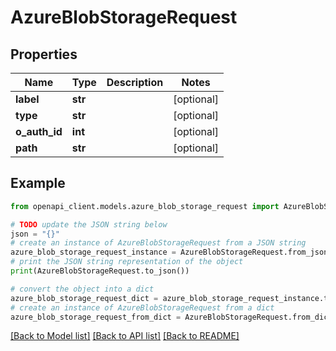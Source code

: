 # AzureBlobStorageRequest


## Properties

Name | Type | Description | Notes
------------ | ------------- | ------------- | -------------
**label** | **str** |  | [optional] 
**type** | **str** |  | [optional] 
**o_auth_id** | **int** |  | [optional] 
**path** | **str** |  | [optional] 

## Example

```python
from openapi_client.models.azure_blob_storage_request import AzureBlobStorageRequest

# TODO update the JSON string below
json = "{}"
# create an instance of AzureBlobStorageRequest from a JSON string
azure_blob_storage_request_instance = AzureBlobStorageRequest.from_json(json)
# print the JSON string representation of the object
print(AzureBlobStorageRequest.to_json())

# convert the object into a dict
azure_blob_storage_request_dict = azure_blob_storage_request_instance.to_dict()
# create an instance of AzureBlobStorageRequest from a dict
azure_blob_storage_request_from_dict = AzureBlobStorageRequest.from_dict(azure_blob_storage_request_dict)
```
[[Back to Model list]](../README.md#documentation-for-models) [[Back to API list]](../README.md#documentation-for-api-endpoints) [[Back to README]](../README.md)


